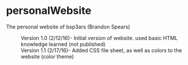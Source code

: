# personalWebsite
The personal website of bsp3ars (Brandon Spears)

<dl>
<dd> Version 1.0 (2/12/16)- Initial version of website. used basic HTML knowledge learned (not published)</dd>
<dd>Version 1.1 (2/17/16)- Added CSS file sheet, as well as colors to the website (color theme)</dd>
</dl>
